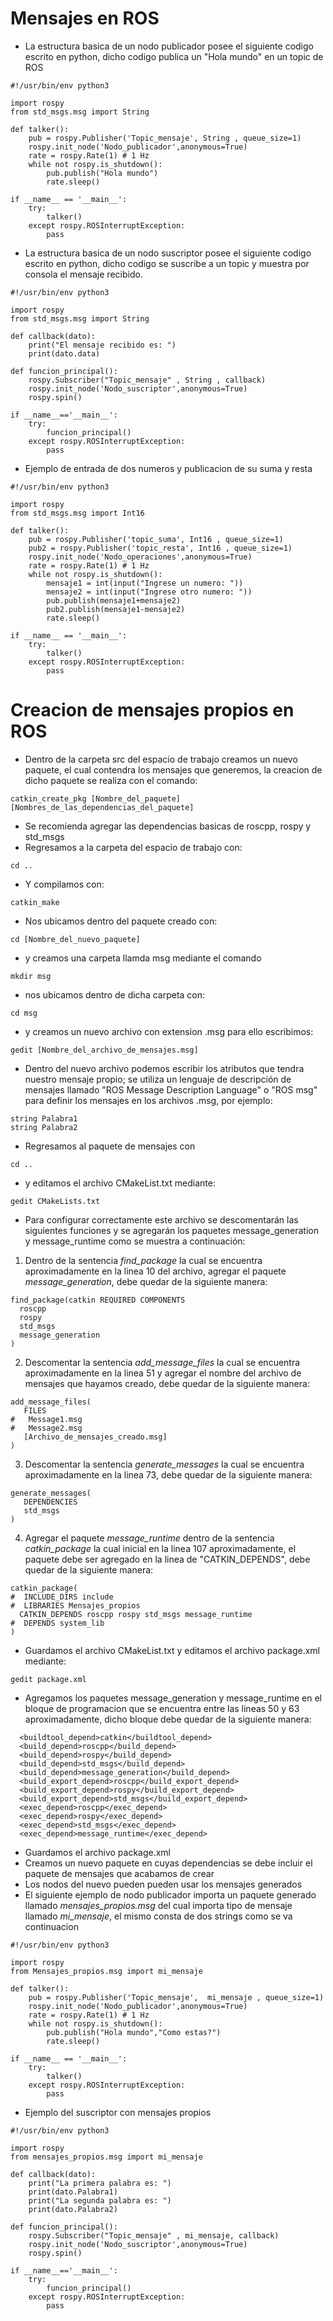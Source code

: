 # Mensajes en ROS


* La estructura basica de un nodo publicador posee el siguiente codigo escrito en python, dicho codigo publica un "Hola mundo" en un topic de ROS

```
#!/usr/bin/env python3

import rospy
from std_msgs.msg import String

def talker():
	pub = rospy.Publisher('Topic_mensaje', String , queue_size=1)
	rospy.init_node('Nodo_publicador',anonymous=True)
	rate = rospy.Rate(1) # 1 Hz
	while not rospy.is_shutdown():
		pub.publish("Hola mundo")
		rate.sleep()

if __name__ == '__main__':
	try:
		talker()
	except rospy.ROSInterruptException:
		pass
```
* La estructura basica de un nodo suscriptor posee el siguiente codigo escrito en python, dicho codigo se suscribe a un topic y muestra por consola el mensaje recibido.
```
#!/usr/bin/env python3

import rospy
from std_msgs.msg import String

def callback(dato):
	print("El mensaje recibido es: ")
	print(dato.data)

def funcion_principal():
	rospy.Subscriber("Topic_mensaje" , String , callback)
	rospy.init_node('Nodo_suscriptor',anonymous=True)
	rospy.spin()

if __name__=='__main__':
	try:
		funcion_principal()
	except rospy.ROSInterruptException:
		pass
```
* Ejemplo de entrada de dos numeros y publicacion de su suma y resta
```
#!/usr/bin/env python3

import rospy
from std_msgs.msg import Int16

def talker():
	pub = rospy.Publisher('topic_suma', Int16 , queue_size=1)
	pub2 = rospy.Publisher('topic_resta', Int16 , queue_size=1)
	rospy.init_node('Nodo_operaciones',anonymous=True)
	rate = rospy.Rate(1) # 1 Hz
	while not rospy.is_shutdown():
		mensaje1 = int(input("Ingrese un numero: "))
		mensaje2 = int(input("Ingrese otro numero: "))
		pub.publish(mensaje1+mensaje2)
		pub2.publish(mensaje1-mensaje2)
		rate.sleep()

if __name__ == '__main__':
	try:
		talker()
	except rospy.ROSInterruptException:
		pass
```

# Creacion de mensajes propios en ROS
* Dentro de la carpeta src del espacio de trabajo creamos un nuevo paquete, el cual contendra los mensajes que generemos, la creacion de dicho paquete se realiza con el comando:

```
catkin_create_pkg [Nombre_del_paquete] [Nombres_de_las_dependencias_del_paquete]
```
* Se recomienda agregar las dependencias basicas de roscpp, rospy y std_msgs
* Regresamos a la carpeta del espacio de trabajo con:

```
cd ..
```
* Y compilamos con:

```
catkin_make
```
* Nos ubicamos dentro del paquete creado con:

```
cd [Nombre_del_nuevo_paquete]
```
* y creamos una carpeta llamda msg mediante el comando

```
mkdir msg
```
* nos ubicamos dentro de dicha carpeta con:

```
cd msg
```
* y creamos un nuevo archivo con extension .msg para ello escribimos:

```
gedit [Nombre_del_archivo_de_mensajes.msg]
```
* Dentro del nuevo archivo podemos escribir los atributos que tendra nuestro mensaje propio; se utiliza un lenguaje de descripción de mensajes llamado "ROS Message Description Language" o "ROS msg" para definir los mensajes en los archivos .msg, por ejemplo:

```
string Palabra1
string Palabra2
```
* Regresamos al paquete de mensajes con

```
cd ..
```
* y editamos el archivo CMakeList.txt mediante:

```
gedit CMakeLists.txt
```
* Para configurar correctamente este archivo se descomentarán las siguientes funciones y se agregarán los paquetes message_generation y message_runtime como se muestra a continuación:
1. Dentro de la sentencia *find_package* la cual se encuentra aproximadamente en la linea 10 del archivo, agregar el paquete *message_generation*, debe quedar de la siguiente manera:

```
find_package(catkin REQUIRED COMPONENTS
  roscpp
  rospy
  std_msgs
  message_generation
)
```
2. Descomentar la sentencia *add_message_files*  la cual se encuentra aproximadamente en la linea 51 y agregar el nombre del archivo de mensajes que hayamos creado, debe quedar de la siguiente manera:

```
add_message_files(
   FILES
#   Message1.msg
#   Message2.msg
   [Archivo_de_mensajes_creado.msg]
)
```
3. Descomentar la sentencia *generate_messages* la cual se encuentra aproximadamente en la linea 73, debe quedar de la siguiente manera:

```
generate_messages(
   DEPENDENCIES
   std_msgs
)
```
4. Agregar el paquete *message_runtime* dentro de la sentencia *catkin_package* la cual inicial en la linea 107 aproximadamente, el paquete debe ser agregado en la linea de "CATKIN_DEPENDS", debe quedar de la siguiente manera:

```
catkin_package(
#  INCLUDE_DIRS include
#  LIBRARIES Mensajes_propios
  CATKIN_DEPENDS roscpp rospy std_msgs message_runtime
#  DEPENDS system_lib
)
```
* Guardamos el archivo CMakeList.txt y editamos el archivo package.xml mediante:

```
gedit package.xml
```
* Agregamos los paquetes message_generation y message_runtime en el bloque de programacion que se encuentra entre las lineas 50 y 63 aproximadamente, dicho bloque debe quedar de la siguiente manera:

```
  <buildtool_depend>catkin</buildtool_depend>
  <build_depend>roscpp</build_depend>
  <build_depend>rospy</build_depend>
  <build_depend>std_msgs</build_depend>
  <build_depend>message_generation</build_depend>
  <build_export_depend>roscpp</build_export_depend>
  <build_export_depend>rospy</build_export_depend>
  <build_export_depend>std_msgs</build_export_depend>
  <exec_depend>roscpp</exec_depend>
  <exec_depend>rospy</exec_depend>
  <exec_depend>std_msgs</exec_depend>
  <exec_depend>message_runtime</exec_depend>
```
* Guardamos el archivo package.xml
* Creamos un nuevo paquete en cuyas dependencias se debe incluir el paquete de mensajes que acabamos de crear
* Los nodos del nuevo pueden pueden usar los mensajes generados
* El siguiente ejemplo de nodo publicador importa un paquete generado llamado *mensajes_propios.msg* del cual importa tipo de mensaje llamado *mi_mensaje*, el mismo consta de dos strings como se va continuacion
```
#!/usr/bin/env python3

import rospy
from Mensajes_propios.msg import mi_mensaje

def talker():
	pub = rospy.Publisher('Topic_mensaje',  mi_mensaje , queue_size=1)
	rospy.init_node('Nodo_publicador',anonymous=True)
	rate = rospy.Rate(1) # 1 Hz
	while not rospy.is_shutdown():
		pub.publish("Hola mundo","Como estas?")
		rate.sleep()

if __name__ == '__main__':
	try:
		talker()
	except rospy.ROSInterruptException:
		pass
```
* Ejemplo del suscriptor con mensajes propios
```
#!/usr/bin/env python3

import rospy
from mensajes_propios.msg import mi_mensaje

def callback(dato):
	print("La primera palabra es: ")
	print(dato.Palabra1)
	print("La segunda palabra es: ")
	print(dato.Palabra2)

def funcion_principal():
	rospy.Subscriber("Topic_mensaje" , mi_mensaje, callback)
	rospy.init_node('Nodo_suscriptor',anonymous=True)
	rospy.spin()

if __name__=='__main__':
	try:
		funcion_principal()
	except rospy.ROSInterruptException:
		pass
```
